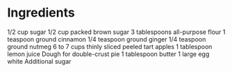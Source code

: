 # Ingredients
1/2 cup sugar
1/2 cup packed brown sugar
3 tablespoons all-purpose flour
1 teaspoon ground cinnamon
1/4 teaspoon ground ginger
1/4 teaspoon ground nutmeg
6 to 7 cups thinly sliced peeled tart apples
1 tablespoon lemon juice
Dough for double-crust pie
1 tablespoon butter
1 large egg white
Additional sugar
